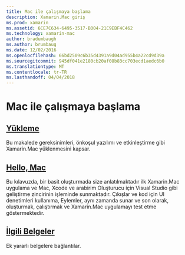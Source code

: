```yaml
---
title: Mac ile çalışmaya başlama
description: Xamarin.Mac giriş
ms.prod: xamarin
ms.assetid: 6CE7C634-6495-3517-B004-21C9EBF4C462
ms.technology: xamarin-mac
author: bradumbaugh
ms.author: brumbaug
ms.date: 12/02/2016
ms.openlocfilehash: 66bd2509c6b35d4391a9d04ad955b4a22cd9d39a
ms.sourcegitcommit: 945df041e2180cb20af08b83cc703ecd1aedc6b0
ms.translationtype: MT
ms.contentlocale: tr-TR
ms.lasthandoff: 04/04/2018
---
```

# <a name="getting-started-with-mac"></a>Mac ile çalışmaya başlama

##  <a name="installationmacget-startedinstallationmd"></a>[Yükleme](~/mac/get-started/installation.md)

Bu makalede gereksinimleri, önkoşul yazılımı ve etkinleştirme gibi Xamarin.Mac yüklenmesini kapsar.

##  <a name="hello-macmacget-startedhello-macmd"></a>[Hello, Mac](~/mac/get-started/hello-mac.md)

Bu kılavuzda, bir basit oluşturmada size anlatılmaktadır ilk Xamarin.Mac uygulama ve Mac, Xcode ve arabirim Oluşturucu için Visual Studio gibi geliştirme zincirinin işleminde sunmaktadır. Çıkışlar ve kod için UI denetimleri kullanıma, Eylemler, aynı zamanda sunar ve son olarak, oluşturmak, çalıştırmak ve Xamarin.Mac uygulamayı test etme göstermektedir.

##  <a name="related-documentationmacget-startedrelatedmd"></a>[İlgili Belgeler](~/mac/get-started/related.md)

Ek yararlı belgelere bağlantılar.
